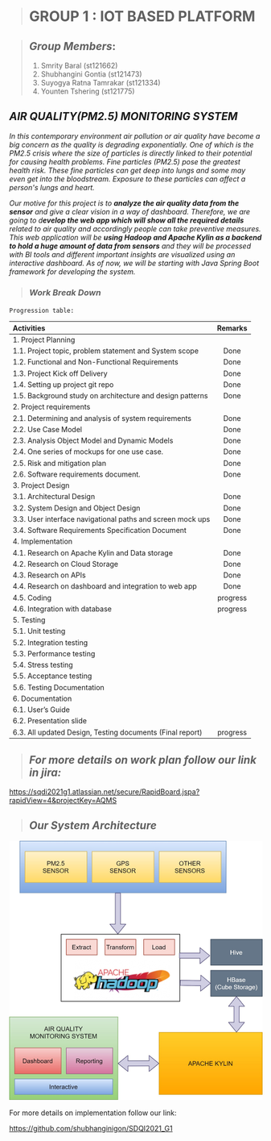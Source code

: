 ># **GROUP 1 : IOT BASED PLATFORM**

>##  _Group Members_:
> 1. Smrity Baral (st121662)
> 2. Shubhangini Gontia (st121473)
> 3. Suyogya Ratna Tamrakar (st121334)
> 4. Younten Tshering (st121775)
##  **_AIR QUALITY(PM2.5) MONITORING SYSTEM_**

*In this contemporary environment air pollution or air quality have become a big concern as the quality is degrading exponentially. One of which is the PM2.5 crisis where the size of particles is directly linked to their potential for causing health problems. Fine particles (PM2.5) pose the greatest health risk. These fine particles can get deep into lungs and some may even get into the bloodstream. Exposure to these particles can affect a person's lungs and heart.*

*Our motive for this project is to **analyze the air quality data from the sensor** and give a clear vision in a way of dashboard. Therefore, we are going to d**evelop the web app which will show all the required details** related to air quality and accordingly people can take preventive measures.
This web application will be **using Hadoop and Apache Kylin as a backend to hold a huge amount of  data from sensors** and they will be processed with BI tools and different important insights are visualized using an interactive dashboard. As of now, we will be starting with Java Spring Boot framework for developing the system.*

>### _**Work Break Down**_

`Progression table:`

| Activities | Remarks  |
| :----| :--: |
| 1. Project Planning|   |
| 1.1. Project topic, problem statement and System scope | Done |
| 1.2. Functional and Non-Functional Requirements | Done |
| 1.3. Project Kick off Delivery | Done |
| 1.4. Setting up project git repo | Done |
| 1.5. Background study on architecture and design patterns | Done |
| 2. Project requirements |  |
| 2.1. Determining and analysis of system requirements| Done| 
| 2.2. Use Case Model  | Done |
| 2.3. Analysis Object Model and Dynamic Models | Done |
| 2.4. One series of mockups for one use case.  | Done|
| 2.5. Risk and mitigation plan | Done |
| 2.6. Software requirements document. | Done |
| 3. Project Design |  |
| 3.1. Architectural Design | Done |
| 3.2. System Design and Object Design | Done |
| 3.3. User interface navigational paths and screen mock ups | Done |
| 3.4. Software Requirements Specification Document	| Done |
| 4. Implementation  |  |
| 4.1.  Research on Apache Kylin and Data storage |  Done |
| 4.2.  Research on Cloud Storage | Done |
| 4.3.  Research on APIs| Done |
| 4.4.  Research on dashboard and integration to web app | Done |
| 4.5. Coding | progress |
| 4.6.  Integration with database | progress |
| 5. Testing |  |
| 5.1.  Unit testing  |  |
| 5.2.  Integration testing |  |
| 5.3.  Performance testing |  |
| 5.4.  Stress testing |  |
| 5.5.  Acceptance testing |  |
| 5.6.  Testing Documentation |  |
| 6. Documentation |  |
| 6.1.  User’s Guide  |  |
| 6.2.  Presentation slide |  |
| 6.3.  All updated Design, Testing documents (Final report) | progress  |
>## *For more details on work plan follow our link in jira:*

https://sqdi2021g1.atlassian.net/secure/RapidBoard.jspa?rapidView=4&projectKey=AQMS


>## *Our System Architecture*

![alt](./img/architecture_diagram.jpg)

For more details on implementation follow our link:

https://github.com/shubhanginigon/SDQI2021_G1